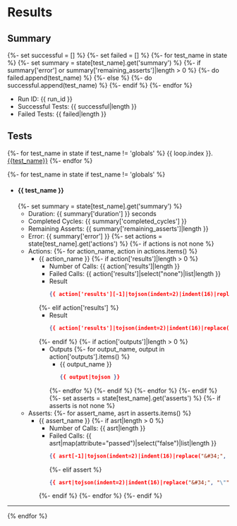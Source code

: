 # Results

## Summary
{%- set successful = [] %}
{%- set failed = [] %}
{%- for test_name in state %}
    {%- set summary = state[test_name].get('summary') %}
    {%- if summary['error'] or summary['remaining_asserts']|length > 0 %}
        {%- do failed.append(test_name) %}
    {%- else %}
        {%- do successful.append(test_name) %}
    {%- endif %}
{%- endfor %}

* Run ID: {{ run_id }}
* Successful Tests: {{ successful|length }}
* Failed Tests: {{ failed|length }}

## Tests

{%- for test_name in state if test_name != 'globals' %}
{{ loop.index }}. [{{test_name}}](#{{test_name}})
{%- endfor %}

{%- for test_name in state if test_name != 'globals' %}
* #### {{ test_name }}
    {%- set summary = state[test_name].get('summary') %}
    - Duration: {{ summary['duration'] }} seconds
    - Completed Cycles: {{ summary['completed_cycles'] }}
    - Remaining Asserts: {{ summary['remaining_asserts']|length }}
    - Error: {{ summary['error'] }}
    {%- set actions = state[test_name].get('actions') %}
    {%- if actions is not none %}
    - Actions:
        {%- for action_name, action in actions.items() %}
        * {{ action_name }}
            {%- if action['results']|length > 0 %}
            - Number of Calls: {{ action['results']|length }}
            - Failed Calls: {{ action['results']|select("none")|list|length }}
            - Result
                ```json
                {{ action['results'][-1]|tojson(indent=2)|indent(16)|replace("&#34;", "\"") }}
                ```
            {%- elif action['results'] %}
            - Result
                ```json
                {{ action['results']|tojson(indent=2)|indent(16)|replace("&#34;", "\"") }}
                ```
            {%- endif %}
            {%- if action['outputs']|length > 0 %}
            - Outputs
                {%- for output_name, output in action['outputs'].items() %}
                * {{ output_name }}
                    ```json
                    {{ output|tojson }}
                    ```
                {%- endfor %}
            {%- endif %}
        {%- endfor %}
    {%- endif %}
    {%- set asserts = state[test_name].get('asserts') %}
    {%- if asserts is not none %}
    - Asserts:
        {%- for assert_name, asrt in asserts.items() %}
        * {{ assert_name }}
                {%- if asrt|length > 0 %}
            - Number of Calls: {{ asrt|length }}
            - Failed Calls: {{ asrt|map(attribute="passed")|select("false")|list|length }}
                ```json
                {{ asrt[-1]|tojson(indent=2)|indent(16)|replace("&#34;", "\"") }}
                ```
                {%- elif assert %}
                ```json
                {{ asrt|tojson(indent=2)|indent(16)|replace("&#34;", "\"") }}
                ```
            {%- endif %}
        {%- endfor %}
    {%- endif %}
---
{% endfor %}
